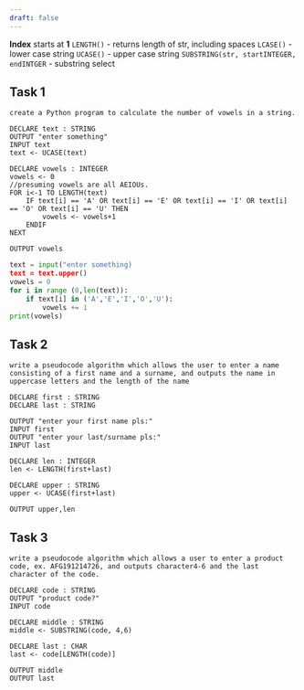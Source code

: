 ```yaml
---
draft: false
---
```

**Index** starts at **1**
`LENGTH()` - returns length of str, including spaces
`LCASE()` - lower case string
`UCASE()` - upper case string
`SUBSTRING(str, startINTEGER, endINTGER` - substring select

## Task 1
	create a Python program to calculate the number of vowels in a string.
```pseudocode
DECLARE text : STRING
OUTPUT "enter something"
INPUT text
text <- UCASE(text)

DECLARE vowels : INTEGER
vowels <- 0
//presuming vowels are all AEIOUs.
FOR i<-1 TO LENGTH(text)
	IF text[i] == 'A' OR text[i] == 'E' OR text[i] == 'I' OR text[i] == 'O' OR text[i] == 'U' THEN
		vowels <- vowels+1
	ENDIF
NEXT

OUTPUT vowels
```
```py
text = input("enter something)
text = text.upper()
vowels = 0
for i in range (0,len(text)):
	if text[i] in ('A','E','I','O','U'):
		vowels += 1
print(vowels)
```
## Task 2
	write a pseudocode algorithm which allows the user to enter a name consisting of a first name and a surname, and outputs the name in uppercase letters and the length of the name

```pseudocode
DECLARE first : STRING
DECLARE last : STRING

OUTPUT "enter your first name pls:"
INPUT first
OUTPUT "enter your last/surname pls:"
INPUT last

DECLARE len : INTEGER
len <- LENGTH(first+last)

DECLARE upper : STRING
upper <- UCASE(first+last)

OUTPUT upper,len

```

## Task 3
	write a pseudocode algorithm which allows a user to enter a product code, ex. AFG191214726, and outputs character4-6 and the last character of the code.
```pseudocode
DECLARE code : STRING
OUTPUT "product code?"
INPUT code

DECLARE middle : STRING
middle <- SUBSTRING(code, 4,6)

DECLARE last : CHAR
last <- code[LENGTH(code)]

OUTPUT middle
OUTPUT last
```

